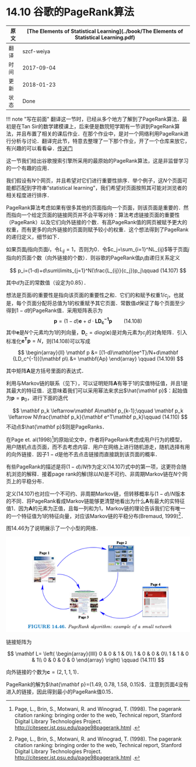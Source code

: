 # 14.10 谷歌的PageRank算法

| 原文   | [The Elements of Statistical Learning](../book/The Elements of Statistical Learning.pdf) |
| ---- | ---------------------------------------- |
| 翻译   | szcf-weiya                               |
| 时间   | 2017-09-04                   |
|更新|2018-01-23|
|状态|Done|

!!! note "写在前面"
	翻译这一节时，已经从多个地方了解到了PageRank算法．最初是在Tan Sir的数学建模课上，后来便是数院短学期有一节讲到PageRank算法，并且布置了相关的课后作业．在那个作业中，是对一个网络利用PageRank进行分析与讨论．翻译完此节，特意去整理了一下那个作业，开了一个仓库来放它，有兴趣的可以看看:grinning:．[传送门](https://github.com/szcf-weiya/miniPR)

这一节我们给出谷歌搜索引擎所采用的最原始的PageRank算法，这是非监督学习的一个有趣的应用．

我们假设有$N$个网页，并且希望对它们进行重要性排序．举个例子，这$N$个页面可能都匹配到字符串“statistical learning”，我们希望对页面按照其可能对浏览者的相关程度进行排序．

PageRank算法考虑如果有很多其他的页面指向一个页面，则该页面是重要的．然而指向一个给定页面的链接网页并不会平等对待：算法考虑链接页面的重要性（PageRank）以及它们向外链接的个数．有高PageRank值的网页被赋予更大的权重，而有更多的向外链接的页面则赋予较小的权重．这个想法得到了PageRank的递归定义，细节如下．

如果页面$j$指向页面$i$，令$L_{ij}=1$，否则为0．令$c_j=\sum_{i=1}^NL_{ij}$等于页面$j$指向的页面个数（向外链接的个数）．则谷歌的PageRank值$p_i$由递归关系定义

$$
p_i=(1-d)+d\sum\limits_{j=1}^N(\frac{L_{ij}}{c_j})p_j\qquad (14.107)
$$

其中$d$为正的常数值（设定为0.85）．

想法是页面$i$的重要性是指向该页面的重要性之和．它们的和赋予权重$1/c_j$，也就是，每个页面分配将总值为1的权重赋予其它页面．常数值$d$保证了每个页面至少得到$1-d$的PageRank值．采用矩阵表示为
$$
\mathbf p = (1-d)\mathbf e+d\cdot \mathbf {LD_c^{-1}p}\qquad (14.108)
$$
其中$\mathbf e$是$N$个元素均为1的列向量，$\mathbf D_c = diag(\mathbf c)$是对角元素为$c_j$的对角矩阵．引入标准化$\mathbf{e^Tp}=N$，则(14.108)可以写成

$$
\begin{array}{ll}
\mathbf p &= [(1-d)\mathbf{ee^T}/N+d\mathbf {LD_c^{-1}}]\mathbf p\\
&= \mathbf{Ap}
\end{array}
\qquad (14.109)
$$

其中矩阵$\mathbf A$是方括号里面的表达式．

利用与Markov链的联系（见下），可以证明矩阵$\mathbf A$有等于1的实值特征值，并且1是其最大的特征值．这意味着我们可以采用幂法来求出$\hat{\mathbf p}$：起始值为$\mathbf p = \mathbf p_0$，进行下面的迭代

$$
\mathbf p_k \leftarrow\mathbf A\mathbf p_{k-1};\qquad \mathbf p_k \leftarrow N\frac{\mathbf p_k}{\mathbf e^T\mathbf p_k}\qquad (14.110)
$$
不动点$\hat{\mathbf p}$则是PageRanks．

在Page et. al(1998)[^1]的原始论文中，作者将PageRank考虑成用户行为的模型，用户随机点击页面，而不去考虑内容．用户在网络上进行随机游走，随机选择有用的向外链接．因子$1-d$是他不去点击链接而直接跳到该页面的概率．

有些PageRank的描述是将$(1-d)/N$作为定义(14.107)式中的第一项，这更符合随机浏览的解释．接着page rank的解(除以$N$)是不可约、非周期Markov链在$N$个网页上的平稳分布．

定义(14.107)也对应一个不可约、非周期Markov链，但转移概率与$(1-d)/N$版本的不同．将PageRank看成Markov链能够更清楚地看出为什么$\mathbf A$有最大的实特征值1．因为$\mathbf A$的元素为正值，且每一列和为1，Markov链的理论告诉我们它有唯一的一个特征值为1的特征向量，对应该Markov链的平稳分布(Bremaud, 1999)[^1]．

图14.46为了说明展示了一个小型的网络．

![](../img/14/fig14.46.png)

链接矩阵为

$$
\mathbf L=
\left(
  \begin{array}{llll}
  0 & 0 & 1 & 0\\
  1 & 0 & 0 & 0\\
  1 & 1 & 0 & 1\\
  0 & 0 & 0 & 0
  \end{array}
  \right)
  \qquad (14.111)
$$

向外链接的个数为$\mathbf c = (2,1,1,1)$．

PageRank的解为$\hat{\mathbf p}=(1.49, 0.78, 1.58, 0.15)$．注意到页面4没有进入的链接，因此得到最小的PageRank值0.15．

[^1]: Page, L., Brin, S., Motwani, R. and Winograd, T. (1998). The pagerank citation ranking: bringing order to the web, Technical report, Stanford Digital Library Technologies Project. http://citeseer.ist.psu.edu/page98pagerank.html .
[^2]: Bremaud, P. (1999). Markov Chains: Gibbs Fields, Monte Carlo Simulation, and Queues, Springer, New York.
